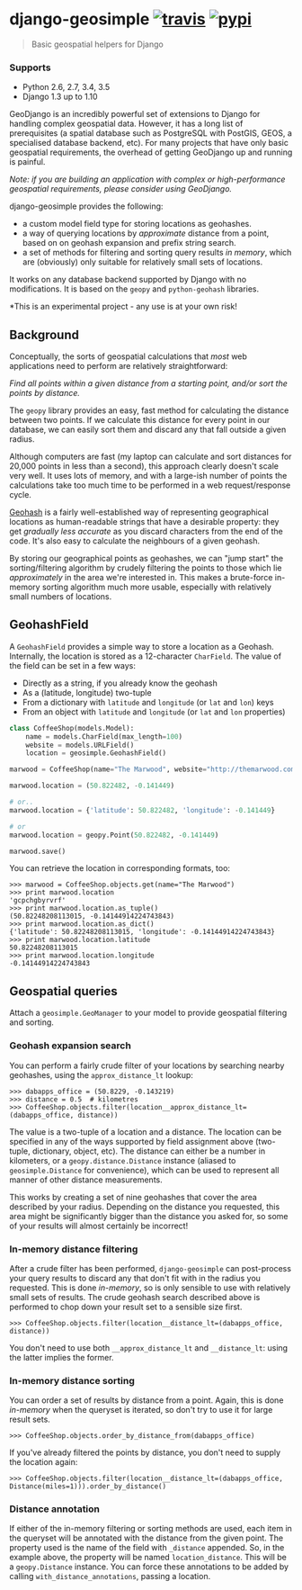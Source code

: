 django-geosimple [![travis][travis-image]][travis-url] [![pypi][pypi-image]][pypi-url]
===================================
> Basic geospatial helpers for Django

### Supports

 - Python 2.6, 2.7, 3.4, 3.5
 - Django 1.3 up to 1.10


GeoDjango is an incredibly powerful set of extensions to Django for handling complex geospatial data. However, it has a long list of prerequisites (a spatial database such as PostgreSQL with PostGIS, GEOS, a specialised database backend, etc). For many projects that have only basic geospatial requirements, the overhead of getting GeoDjango up and running is painful.

*Note: if you are building an application with complex or high-performance geospatial requirements, please consider using GeoDjango.*

django-geosimple provides the following:

* a custom model field type for storing locations as geohashes.
* a way of querying locations by *approximate* distance from a point, based on on geohash expansion and prefix string search.
* a set of methods for filtering and sorting query results *in memory*, which are (obviously) only suitable for relatively small sets of locations.

It works on any database backend supported by Django with no modifications. It is based on the `geopy` and `python-geohash` libraries.

*This is an experimental project - any use is at your own risk!

Background
----------

Conceptually, the sorts of geospatial calculations that *most* web applications need to perform are relatively straightforward:

*Find all points within a given distance from a starting point, and/or sort the points by distance.*

The `geopy` library provides an easy, fast method for calculating the distance between two points. If we calculate this distance for every point in our database, we can easily sort them and discard any that fall outside a given radius.

Although computers are fast (my laptop can calculate and sort distances for 20,000 points in less than a second), this approach clearly doesn't scale very well. It uses lots of memory, and with a large-ish number of points the calculations take too much time to be performed in a web request/response cycle.

[Geohash](https://en.wikipedia.org/wiki/Geohash) is a fairly well-established way of representing geographical locations as human-readable strings that have a desirable property: they get *gradually less accurate* as you discard characters from the end of the code. It's also easy to calculate the neighbours of a given geohash.

By storing our geographical points as geohashes, we can "jump start" the sorting/filtering algorithm by crudely filtering the points to those which lie *approximately* in the area we're interested in. This makes a brute-force in-memory sorting algorithm much more usable, especially with relatively small numbers of locations.

GeohashField
------------

A `GeohashField` provides a simple way to store a location as a Geohash. Internally, the location is stored as a 12-character `CharField`. The value of the field can be set in a few ways:

* Directly as a string, if you already know the geohash
* As a (latitude, longitude) two-tuple
* From a dictionary with `latitude` and `longitude` (or `lat` and `lon`) keys
* From an object with `latitude` and `longitude` (or `lat` and `lon` properties)

```python
class CoffeeShop(models.Model):
    name = models.CharField(max_length=100)
    website = models.URLField()
    location = geosimple.GeohashField()

marwood = CoffeeShop(name="The Marwood", website="http://themarwood.com/")

marwood.location = (50.822482, -0.141449)

# or..
marwood.location = {'latitude': 50.822482, 'longitude': -0.141449}

# or
marwood.location = geopy.Point(50.822482, -0.141449)

marwood.save()
```

You can retrieve the location in corresponding formats, too:

```pycon
>>> marwood = CoffeeShop.objects.get(name="The Marwood")
>>> print marwood.location
'gcpchgbyrvrf'
>>> print marwood.location.as_tuple()
(50.82248208113015, -0.14144914224743843)
>>> print marwood.location.as_dict()
{'latitude': 50.82248208113015, 'longitude': -0.14144914224743843}
>>> print marwood.location.latitude
50.82248208113015
>>> print marwood.location.longitude
-0.14144914224743843
```

Geospatial queries
------------------

Attach a `geosimple.GeoManager` to your model to provide geospatial filtering and sorting.

### Geohash expansion search

You can perform a fairly crude filter of your locations by searching nearby geohashes, using the `approx_distance_lt` lookup:

```pycon
>>> dabapps_office = (50.8229, -0.143219)
>>> distance = 0.5  # kilometres
>>> CoffeeShop.objects.filter(location__approx_distance_lt=(dabapps_office, distance))
```

The value is a two-tuple of a location and a distance. The location can be specified in any of the ways supported by field assignment above (two-tuple, dictionary, object, etc). The distance can either be a number in kilometers, or a `geopy.distance.Distance` instance (aliased to `geosimple.Distance` for convenience), which can be used to represent all manner of other distance measurements.

This works by creating a set of nine geohashes that cover the area described by your radius. Depending on the distance you requested, this area might be significantly bigger than the distance you asked for, so some of your results will almost certainly be incorrect!

### In-memory distance filtering

After a crude filter has been performed, `django-geosimple` can post-process your query results to discard any that don't fit with in the radius you requested. This is done *in-memory*, so is only sensible to use with relatively small sets of results. The crude geohash search described above is performed to chop down your result set to a sensible size first.

```pycon
>>> CoffeeShop.objects.filter(location__distance_lt=(dabapps_office, distance))
```

You don't need to use both `__approx_distance_lt` and `__distance_lt`: using the latter implies the former.

### In-memory distance sorting

You can order a set of results by distance from a point. Again, this is done *in-memory* when the queryset is iterated, so don't try to use it for large result sets.

```pycon
>>> CoffeeShop.objects.order_by_distance_from(dabapps_office)
```

If you've already filtered the points by distance, you don't need to supply the location again:

```
>>> CoffeeShop.objects.filter(location__distance_lt=(dabapps_office, Distance(miles=1))).order_by_distance()
```

### Distance annotation

If either of the in-memory filtering or sorting methods are used, each item in the queryset will be annotated with the distance from the given point. The property used is the name of the field with `_distance` appended. So, in the example above, the property will be named `location_distance`. This will be a `geopy.Distance` instance. You can force these annotations to be added by calling `with_distance_annotations`, passing a location.


[travis-image]: https://travis-ci.org/dabapps/django-geosimple.svg?branch=master
[travis-url]: https://travis-ci.org/dabapps/django-geosimple

[pypi-image]: https://badge.fury.io/py/django-geosimple.svg
[pypi-url]: https://pypi.python.org/pypi/django-geosimple/
